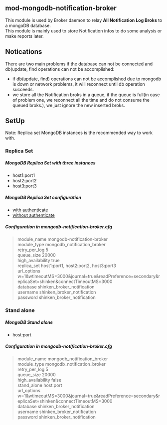 ## mod-mongodb-notification-broker
This module is used by Broker daemon to relay **All Notification Log Broks** 
to a mongoDB database.  
This module is mainly used to store Notification infos to do some analysis or 
make reports later.

## Notications  
There are two main problems if the database can not be connected and db(update,
 find operations can not be accomplished:  
* if db(update, find) operations can not be accomplished due to mongodb is
down or network problems, it will reconnect until db operation succeeds.
* we store all the Notification broks in a queue, if the queue is full(in case 
of problem one, we reconnect all the time and do not consume the queued broks.),
we just ignore the new inserted broks.

## SetUp
Note: Replica set MongoDB instances is the recommended way to work with.  

### Replica Set  

##### MongoDB Replica Set with three instances
* host1:port1
* host2:port2
* host3:port3  

##### MongoDB Replica Set configuration
* [with authenticate](http://docs.mongodb.org/manual/tutorial/deploy-replica-set-with-auth/)
* [without authenticate](http://docs.mongodb.org/manual/tutorial/deploy-replica-set/)

##### Configuration in mongodb-notification-broker.cfg
> module_name     mongodb-notification-broker    
> module_type     mongodb_notification_broker    
> retry_per_log   5   
> queue_size      20000  
> high_availability     true   
> replica_set       host1:port1, host2:port2, host3:port3  
> url_options     w=1&wtimeoutMS=3000&journal=true&readPreference=secondary&replicaSet=shinken&connectTimeoutMS=3000    
> database     shinken_broker_notification  
> username     shinken_broker_notification  
> password     shinken_broker_notification  

### Stand alone

##### MongoDB Stand alone
* host:port

##### Configuration in mongodb-notification-broker.cfg
> module_name     mongodb_notification_broker  
> module_type     mongodb_notification_broker  
> retry_per_log   5    
> queue_size      20000   
> high_availability     false   
> stand_alone   host:port   
> url_options     w=1&wtimeoutMS=3000&journal=true&readPreference=secondary&replicaSet=shinken&connectTimeoutMS=3000  
> database     shinken_broker_notification  
> username     shinken_broker_notification  
> password     shinken_broker_notification  